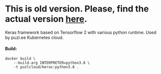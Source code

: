 # This is old version. Please, find the actual version [here](https://github.com/puzl-ee/docker-images/tree/dev/images/keras).

Keras framework based on Tensorflow 2 with various python runtime. Used by puzl.ee Kubernetes cloud.

#### Build:

```
docker build \
    --build-arg INTERPRETER=python3.8 \
    -t puzlcloud/keras:python3.8 .
```
